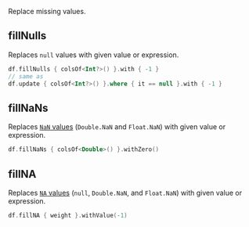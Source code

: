[//]: # (title: fill)

<!---IMPORT org.jetbrains.kotlinx.dataframe.samples.api.Modify-->

Replace missing values.

## fillNulls

Replaces `null` values with given value or expression. 

<!---FUN fillNulls-->

```kotlin
df.fillNulls { colsOf<Int?>() }.with { -1 }
// same as
df.update { colsOf<Int?>() }.where { it == null }.with { -1 }
```

<dataFrame src="org.jetbrains.kotlinx.dataframe.samples.api.Modify.fillNulls.html"/>
<!---END-->

## fillNaNs

Replaces [`NaN` values](nanAndNa.md#nan) (`Double.NaN` and `Float.NaN`) with given value or expression.

<!---FUN fillNaNs-->

```kotlin
df.fillNaNs { colsOf<Double>() }.withZero()
```

<dataFrame src="org.jetbrains.kotlinx.dataframe.samples.api.Modify.fillNaNs.html"/>
<!---END-->

## fillNA

Replaces [`NA` values](nanAndNa.md#na) (`null`, `Double.NaN`, and `Float.NaN`) with given value or expression.

<!---FUN fillNA-->

```kotlin
df.fillNA { weight }.withValue(-1)
```

<dataFrame src="org.jetbrains.kotlinx.dataframe.samples.api.Modify.fillNA.html"/>
<!---END-->
